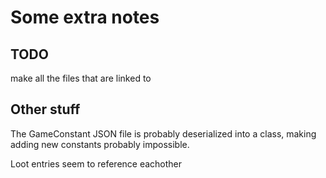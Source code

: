 # Some extra notes

## TODO

make all the files that are linked to

## Other stuff

The GameConstant JSON file is probably deserialized into a class, making adding new constants probably impossible.

Loot entries seem to reference eachother
